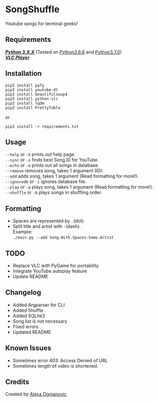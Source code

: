 # SongShuffle
Youtube songs for terminal geeks!
## Requirements
_**[Python 3.X.X](https://www.python.org/downloads/release/python-372/)**_ (Tested on [Python3.6.6](https://www.python.org/downloads/release/python-366/) and [Python3.7.0](https://www.python.org/downloads/release/python-370/))<br />
_**[VLC Player](https://www.videolan.org/vlc/download-windows.html)**_
## Installation
```
pip3 install pafy
pip3 install youtube-dl
pip3 install beautifulsoup4
pip3 install python-vlc
pip3 install tqdm
pip3 install PrettyTable
```
or
```
pip3 install -r requirements.txt
```
## Usage
`--help` or `-h` prints out help page.<br />
`--sync` or `-s` finds best Song ID for YouTube.<br />
`--echo` or `-e` prints out all songs in database.<br />
`--remove` removes song, takes 1 argument (ID).<br />
`--add` adds song, takes 1 argument (Read formatting for more!).<br />
`--ignoredb` or `-i` ignores database file.<br />
`--play` or `-p` plays song, takes 1 argument (Read formatting for more!).<br />
`--shuffle` or `-8` plays songs in shuffling order.
## Formatting
- Spaces are represented by `.`(dot).<br />
- Split title and artist with `-`(dash).<br />
Example:<br />
`./main.py --add Song.With.Spaces-Some.Artist`
## TODO
- Replace VLC with PyGame for portability
- Integrate YouTube autoplay feature
- Update README
## Changelog
- Added Argparser for CLI
- Added Shuffle
- Added SQLite3
- Song list is not necessary
- Fixed errors
- Updated README
## Known Issues
- Sometimes error 403: Access Denied of URL
- Sometimes length of video is shortened.
## Credits
Created by [Alexa Ognjanovic](https://www.github.com/proalexa/)
